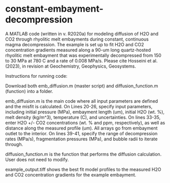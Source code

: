 # constant-embayment-decompression
A MATLAB code (written in v. R2020a) for modeling diffusion of H2O and CO2 through rhyolitic melt embayments during constant, continuous magma
decompression. The example is set up to fit H2O and CO2 concentration gradients measured along a 90-um long quartz-hosted rhyolitic melt embayment that was
experimentally decompressed from 150 to 30 MPa at 780 C and a rate of 0.008 MPa/s. Please cite Hosseini et al. (2023), in revision at Geochemistry,
Geophysics, Geosystems.

Instructions for running code:

Download both emb_diffusion.m (master script) and diffusion_function.m (function) into a folder.

emb_diffusion.m is the main code where all input parameters are defined and the misfit is calculated. On Lines 20-26, specify input parameters, including
initial pressure (MPa), embayment length (um), initial H2O (wt. %), melt density (kg/m^3), temperature (C), and uncertainties. On lines 33-35, enter H2O
+/- CO2 concentrations (wt. % and ppm, respectively), as well as distance along the measured profile (um). All arrays go from embayment outlet to the
interior. On lines 39-41, specify the range of decompression rates (MPa/s), fragmentation pressures (MPa), and bubble radii to iterate through.

diffusion_function.m is the function that performs the diffusion calculation. User does not need to modify.

example_output.tiff shows the best fit model profiles to the measured H2O and CO2 concentration gradients for the example embayment.
